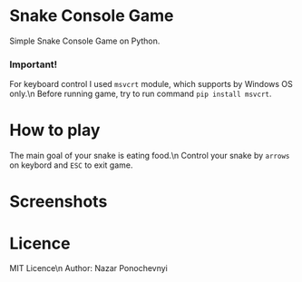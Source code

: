 # Snake Console Game
Simple Snake Console Game on Python.

### Important!
For keyboard control I used `msvcrt` module, which supports by Windows OS only.\n
Before running game, try to run command `pip install msvcrt`.

# How to play
The main goal of your snake is eating food.\n
Control your snake by `arrows` on keybord and `ESC` to exit game.

# Screenshots

# Licence
MIT Licence\n
Author: Nazar Ponochevnyi
